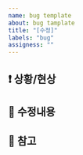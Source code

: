 ```yaml
---
name: bug template
about: bug tamplate
title: "[수정]"
labels: "bug"
assigness: ""
---
```


## ❗️ 상황/현상

## 📝 수정내용

## 📓 참고
